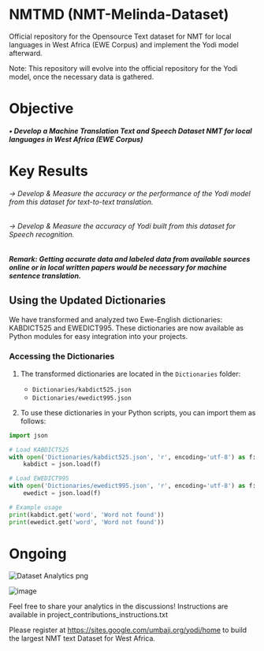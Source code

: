 # NMTMD (NMT-Melinda-Dataset)
Official repository for the Opensource Text dataset for NMT for local languages in West Africa (EWE Corpus) and implement the Yodi model afterward. 

Note: This repository will evolve into the official repository for the Yodi model, once the necessary data is gathered.

# Objective

##### • Develop a Machine Translation Text and Speech Dataset NMT for local languages in West Africa (EWE Corpus)

# Key Results 

###### -> Develop & Measure the accuracy or the performance of the Yodi model from this dataset for text-to-text translation.

###### -> Develop & Measure the accuracy of Yodi built from this dataset for Speech recognition.

##### Remark: Getting accurate data and labeled data from available sources online or in local written papers would be necessary for machine sentence translation. 

## Using the Updated Dictionaries

We have transformed and analyzed two Ewe-English dictionaries: KABDICT525 and EWEDICT995. These dictionaries are now available as Python modules for easy integration into your projects.

### Accessing the Dictionaries

1. The transformed dictionaries are located in the `Dictionaries` folder:
   - `Dictionaries/kabdict525.json`
   - `Dictionaries/ewedict995.json`

2. To use these dictionaries in your Python scripts, you can import them as follows:

```python
import json

# Load KABDICT525
with open('Dictionaries/kabdict525.json', 'r', encoding='utf-8') as f:
    kabdict = json.load(f)

# Load EWEDICT995
with open('Dictionaries/ewedict995.json', 'r', encoding='utf-8') as f:
    ewedict = json.load(f)

# Example usage
print(kabdict.get('word', 'Word not found'))
print(ewedict.get('word', 'Word not found'))

```

# Ongoing
![Dataset Analytics png](https://github.com/Umbaji/NMT-Melinda--Dataset/assets/125580751/48cd7ba5-bbb8-4eb4-b04f-8d901be176a1)

![image](https://github.com/Umbaji/NMT-Melinda--Dataset/assets/125580751/2850be94-fd74-4f61-b757-fc228a5c61b4)


Feel free to share your analytics in the discussions!
Instructions are available in project_contributions_instructions.txt

Please register at https://sites.google.com/umbaji.org/yodi/home to build the 
largest NMT text Dataset for West Africa.
